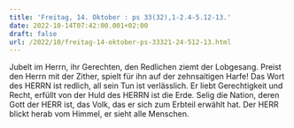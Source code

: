 ```yaml
---
title: 'Freitag, 14. Oktober : ps 33(32),1-2.4-5.12-13.'
date: 2022-10-14T07:42:00.001+02:00
draft: false
url: /2022/10/freitag-14-oktober-ps-33321-24-512-13.html
---
```


Jubelt im Herrn, ihr Gerechten, den Redlichen ziemt der Lobgesang. Preist den Herrn mit der Zither, spielt für ihn auf der zehnsaitigen Harfe! Das Wort des HERRN ist redlich, all sein Tun ist verlässlich. Er liebt Gerechtigkeit und Recht, erfüllt von der Huld des HERRN ist die Erde. Selig die Nation, deren Gott der HERR ist, das Volk, das er sich zum Erbteil erwählt hat. Der HERR blickt herab vom Himmel, er sieht alle Menschen.